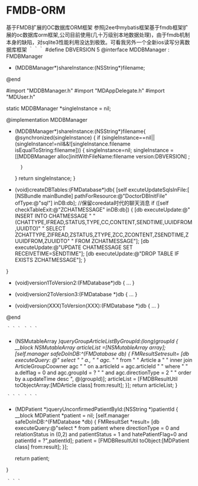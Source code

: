 # FMDB-ORM
基于FMDB扩展的OC数据库ORM框架
参照j2ee中mybatis框架基于fmdb框架扩展的oc数据库orm框架,公司目前使用(几十万级别本地数据处理)，由于fmdb机制本身的缺陷，对sqlite3性能利用没达到极致。可看我另外一个全新ios读写分离数据库框架
｀｀｀
#define DBVERSION 5
@interface MDDBManager : FMDBManager
+ (MDDBManager*)shareInstance:(NSString*)filename;

@end


#import "MDDBManager.h"
#import "MDAppDelegate.h"
#import "MDUser.h"

static MDDBManager *singleInstance = nil;

@implementation MDDBManager
+ (MDDBManager*)shareInstance:(NSString*)filename{
    @synchronized(singleInstance) {
        if (singleInstance==nil||(singleInstance!=nil&&![singleInstance.filename isEqualToString:filename])) {
            singleInstance=nil;
            singleInstance =[[MDDBManager alloc]initWithFileName:filename version:DBVERSION] ;
            
        }
    }
    return singleInstance;
}
- (void)createDBTables:(FMDatabase*)db{
    [self excuteUpdateSqlsInFile:[ [NSBundle mainBundle] pathForResource:@"DoctorDBInitFile"  ofType:@"sql"] inDB:db];
    //保留coredata时代的聊天消息
    if ([self checkTableExit:@"ZCHATMESSAGE" inDB:db]) {
        [db executeUpdate:@"  INSERT INTO CHATMESSAGE "
         " (CHATTYPE,IFREAD,STATUS,TYPE,CC,CONTENT,SENDTIME,UUIDFROM,UUIDTO)"
         " SELECT ZCHATTYPE,ZIFREAD,ZSTATUS,ZTYPE,ZCC,ZCONTENT,ZSENDTIME,ZUUIDFROM,ZUUIDTO"
         " FROM ZCHATMESSAGE"];
        [db executeUpdate:@"UPDATE CHATMESSAGE SET RECEIVETIME=SENDTIME"];
        [db executeUpdate:@"DROP TABLE IF EXISTS  ZCHATMESSAGE"];
    }

}

- (void)version1ToVersion2:(FMDatabase*)db
{
    ...
}

- (void)version2ToVersion3:(FMDatabase *)db
{
    ...
}

- (void)version(XXX)ToVersion(XXX):(FMDatabase *)db
{
    ...
}


@end


｀｀｀
｀｀｀
- (NSMutableArray *)queryGroupArticleListByGroupId:(long)groupId
{
    __block NSMutableArray *articleList =[NSMutableArray array];
    [self.manager safeDoInDB:^(FMDatabase *db) {
        FMResultSet*result=  [db executeQuery:
                             @" select "
                              "     a.*, "
                              "     agc.* "
                              " from "
                              "    Article a "
                              " inner join ArticleGroupCoowner agc "
                              "    on a.articleId = agc.articleId "
                              " where "
                              "     a.delflag = 0 and agc.groupId = ? "
                              "     and agc.directionType = 2 "
                              " order by a.updateTime desc ", @(groupId)];
        articleList = [FMDBResultUtil toObjectArray:[MDArticle class] from:result];
    }];
    return articleList;
}

｀｀｀
｀｀｀
- (MDPatient *)queryUnconfirmedPatientById:(NSString *)patientId
{
    __block MDPatient *patient = nil;
    [self.manager safeDoInDB:^(FMDatabase *db) {
        FMResultSet *result= [db executeQuery:@"select * from patient where directionType = 0 and relationStatus in (0,2) and patientStatus = 1 and hatePatientFlag=0 and patientId = ?",patientId];
        patient = [FMDBResultUtil toObject:[MDPatient class] from:result];
    }];
    
    return patient;
    
}

｀｀｀
